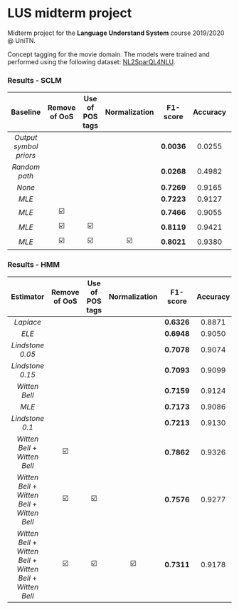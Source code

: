 # LUS midterm project

Midterm project for the **Language Understand System** course 2019/2020 @ UniTN.

Concept tagging for the movie domain. The models were trained and performed using the following dataset: [NL2SparQL4NLU](https://github.com/esrel/NL2SparQL4NLU).

### Results - SCLM
| Baseline | Remove of OoS | Use of POS tags | Normalization | F1-score | Accuracy | Precision | Recall |
| :---: | :---: | :---: | :---: | :---: | :---: | :---: | :---: |
| *Output symbol priors* | | | | **0.0036** | 0.0255 | 0.0036 | 0.0036 |
| *Random path* | | | | **0.0268** | 0.4982 | 0.0218 | 0.0348 |
| *None* | | | | **0.7269** | 0.9165 | 0.7600 | 0.6966 |
| *MLE* | | | | **0.7223** | 0.9127 | 0.7197 | 0.7250 |
| *MLE* | :ballot_box_with_check: | | | **0.7466** | 0.9055 | 0.6883 | 0.8157 |
| *MLE* | :ballot_box_with_check: | :ballot_box_with_check: | | **0.8119** | 0.9421 | 0.8046 | 0.8194 |
| *MLE* | :ballot_box_with_check: | :ballot_box_with_check: | :ballot_box_with_check: | **0.8021** | 0.9380 | 0.7960 | 0.8084 |

### Results - HMM
| Estimator | Remove of OoS | Use of POS tags | Normalization | F1-score | Accuracy | Precision | Recall |
| :---: | :---: | :---: | :---: | :---: | :---: | :---: | :---: |
| *Laplace* | | | | **0.6326** | 0.8871 | 0.7237 | 0.5618 |
| *ELE* | | | | **0.6948** | 0.9050 | 0.7406 | 0.6544 |
| *Lindstone 0.05* | | | | **0.7078** | 0.9074 | 0.7062 | 0.7094 |
| *Lindstone 0.15* | | | | **0.7093** | 0.9099 | 0.7129 | 0.7057 |
| *Witten Bell* | | | | **0.7159** | 0.9124 | 0.7512 | 0.6837 |
| *MLE* | | | | **0.7173** | 0.9086 | 0.7719 | 0.6700 |
| *Lindstone 0.1* | | | | **0.7213** | 0.9130 | 0.7213 | 0.7213 |
| *Witten Bell* + *Witten Bell* | :ballot_box_with_check: | | | **0.7862** | 0.9326 | 0.7821 | 0.7873 |
| *Witten Bell* + *Witten Bell* + *Witten Bell* | :ballot_box_with_check: | :ballot_box_with_check: | | **0.7576** | 0.9277 | 0.7618 | 0.7534 |
| *Witten Bell* + *Witten Bell* + *Witten Bell* + *Witten Bell* | :ballot_box_with_check: | :ballot_box_with_check: | :ballot_box_with_check: | **0.7311** | 0.9178 | 0.7318 | 0.7305 |
